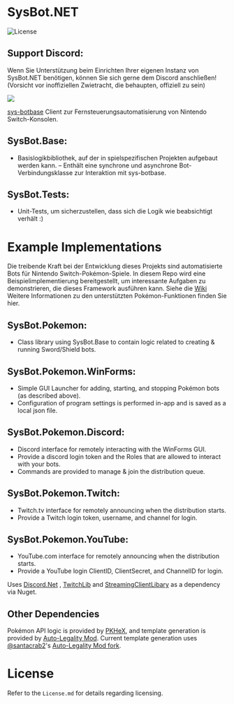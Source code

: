 # SysBot.NET
![License](https://img.shields.io/badge/License-AGPLv3-blue.svg)

## Support Discord:

Wenn Sie Unterstützung beim Einrichten Ihrer eigenen Instanz von SysBot.NET benötigen, können Sie sich gerne dem Discord anschließen! (Vorsicht vor inoffiziellen Zwietracht, die behaupten, offiziell zu sein)

[<img src="https://canary.discordapp.com/api/guilds/401014193211441153/widget.png?style=banner2">](https://discord.gg/tDMvSRv)

[sys-botbase](https://github.com/olliz0r/sys-botbase) Client zur Fernsteuerungsautomatisierung von Nintendo Switch-Konsolen.

## SysBot.Base:
- Basislogikbibliothek, auf der in spielspezifischen Projekten aufgebaut werden kann.
– Enthält eine synchrone und asynchrone Bot-Verbindungsklasse zur Interaktion mit sys-botbase.

## SysBot.Tests:
- Unit-Tests, um sicherzustellen, dass sich die Logik wie beabsichtigt verhält :)

# Example Implementations

Die treibende Kraft bei der Entwicklung dieses Projekts sind automatisierte Bots für Nintendo Switch-Pokémon-Spiele. In diesem Repo wird eine Beispielimplementierung bereitgestellt, um interessante Aufgaben zu demonstrieren, die dieses Framework ausführen kann. Siehe die [Wiki](https://github.com/kwsch/SysBot.NET/wiki) Weitere Informationen zu den unterstützten Pokémon-Funktionen finden Sie hier.

## SysBot.Pokemon:
- Class library using SysBot.Base to contain logic related to creating & running Sword/Shield bots.

## SysBot.Pokemon.WinForms:
- Simple GUI Launcher for adding, starting, and stopping Pokémon bots (as described above).
- Configuration of program settings is performed in-app and is saved as a local json file.

## SysBot.Pokemon.Discord:
- Discord interface for remotely interacting with the WinForms GUI.
- Provide a discord login token and the Roles that are allowed to interact with your bots.
- Commands are provided to manage & join the distribution queue.

## SysBot.Pokemon.Twitch:
- Twitch.tv interface for remotely announcing when the distribution starts.
- Provide a Twitch login token, username, and channel for login.

## SysBot.Pokemon.YouTube:
- YouTube.com interface for remotely announcing when the distribution starts.
- Provide a YouTube login ClientID, ClientSecret, and ChannelID for login.

Uses [Discord.Net](https://github.com/discord-net/Discord.Net) , [TwitchLib](https://github.com/TwitchLib/TwitchLib) and [StreamingClientLibary](https://github.com/SaviorXTanren/StreamingClientLibrary) as a dependency via Nuget.

## Other Dependencies
Pokémon API logic is provided by [PKHeX](https://github.com/kwsch/PKHeX/), and template generation is provided by [Auto-Legality Mod](https://github.com/architdate/PKHeX-Plugins/). Current template generation uses [@santacrab2](https://www.github.com/santacrab2)'s [Auto-Legality Mod fork](https://github.com/santacrab2/PKHeX-Plugins).

# License
Refer to the `License.md` for details regarding licensing.
